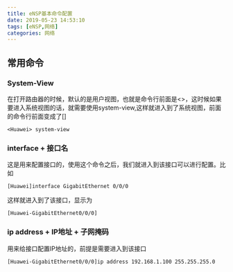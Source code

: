 ```yaml
---
title: eNSP基本命令配置
date: 2019-05-23 14:53:10
tags: [eNSP,网络]
categories: 网络
---
```



## 常用命令

### System-View
在打开路由器的时候，默认的是用户视图，也就是命令行前面是<>，这时候如果要进入系统视图的话，就需要使用system-view,这样就进入到了系统视图，前面的命令行前面变成了[]

```
<Huawei> system-view
```

### interface + 接口名
这是用来配置接口的，使用这个命令之后，我们就进入到该接口可以进行配置。比如
```
[Huawei]interface GigabitEthernet 0/0/0
```
这样就进入到了该接口，显示为
```
[Huawei-GigabitEthernet0/0/0]
```

### ip address + IP地址 + 子网掩码
用来给接口配置IP地址的，前提是需要进入到该接口
```
[Huawei-GigabitEthernet0/0/0]ip address 192.168.1.100 255.255.255.0
```



